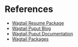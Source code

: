 # References
+ [Wagtail Resume Package](https://pypi.org/project/wagtail-resume/)
+ [Wagtail Puput Blog](https://pypi.org/project/puput/)
+ [Wagtail Puput Documentation](https://puput.readthedocs.io/en/latest/setup.html)
+ [Wagtail Packages](https://wagtail.io/packages/)